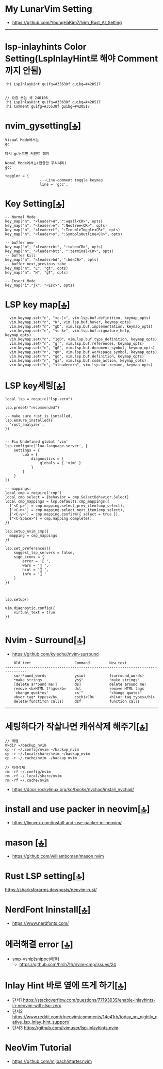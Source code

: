 # My LunarVim Setting

- https://github.com/YoungHaKim7/lvim_Rust_AI_Setting

<hr>


# lsp-inlayhints Color Setting(LspInlayHint로 해야 Comment까지 안됨)

```
:hi LspInlayHint guifg=#35638f guibg=#420517


// 요즘 쓰는 색 240106
:hi LspInlayHint guifg=#35638f guibg=#420517
:hi Comment guifg=#35638f guibg=#420517
```

# nvim_gysetting[[🔝]](#my-lunarvim-setting)

```
Visual Mode에서는
gc

다시 gc누르면 커멘트 해지

Nomal Mode에서는(한줄만 주석처리)
gcc

toggler = {
                ---Line-comment toggle keymap
                line = 'gcc',
```

# Key Setting[[🔝]](#my-lunarvim-setting)

```
-- Normal Mode
key_map("n", "<leader>W", ":wqall<CR>", opts)
key_map("n", "<leader>e", ":Neotree<CR>", opts)
key_map("n", "<leader>t", ":TroubleToggle<CR>", opts)
key_map("n", "<leader>o", ":SymbolsOutline<CR>", opts)

-- buffer new
key_map("n", "<leader>bt", ":tabe<CR>", opts)
key_map("n", "<leader>btt", ":terminal<CR>", opts)
-- buffer kill
key_map("n", "<leader>bd", ":bd<CR>", opts)
-- buffer next,previous tabe
key_map("n", "L", "gt", opts)
key_map("n", "H", "gT", opts)

-- Insert Mode
key_map("i","jk", "<Esc>", opts)
```

# LSP key map[[🔝]](#my-lunarvim-setting)

```
  vim.keymap.set("n", "<c-]>", vim.lsp.buf.definition, keymap_opts)
  vim.keymap.set("n", "K", vim.lsp.buf.hover, keymap_opts)
  vim.keymap.set("n", "gD", vim.lsp.buf.implementation, keymap_opts)
  vim.keymap.set("n", "<c-k>", vim.lsp.buf.signature_help, keymap_opts)
  vim.keymap.set("n", "1gD", vim.lsp.buf.type_definition, keymap_opts)
  vim.keymap.set("n", "gr", vim.lsp.buf.references, keymap_opts)
  vim.keymap.set("n", "g0", vim.lsp.buf.document_symbol, keymap_opts)
  vim.keymap.set("n", "gW", vim.lsp.buf.workspace_symbol, keymap_opts)
  vim.keymap.set("n", "gd", vim.lsp.buf.definition, keymap_opts)
  vim.keymap.set("n", "ga", vim.lsp.buf.code_action, keymap_opts)
  vim.keymap.set("n", "<leader>rn", vim.lsp.buf.rename, keymap_opts)
```


# LSP key세팅[[🔝]](#my-lunarvim-setting)

```
local lsp = require("lsp-zero")

lsp.preset("recommended")

-- make sure rust is isntalled,
lsp.ensure_installed({
  'rust_analyzer',
})


-- Fix Undefined global 'vim'
lsp.configure('lua-language-server', {
    settings = {
        Lua = {
            diagnostics = {
                globals = { 'vim' }
            }
        }
    }
})

-- mappings:
local cmp = require('cmp')
local cmp_select = {behavior = cmp.SelectBehavior.Select}
local cmp_mappings = lsp.defaults.cmp_mappings({
  ['<C-p>'] = cmp.mapping.select_prev_item(cmp_select),
  ['<C-n>'] = cmp.mapping.select_next_item(cmp_select),
  ['<C-y>'] = cmp.mapping.confirm({ select = true }),
  ["<C-Space>"] = cmp.mapping.complete(),
})

lsp.setup_nvim_cmp({
  mapping = cmp_mappings
})

lsp.set_preferences({
    suggest_lsp_servers = false,
    sign_icons = {
        error = ' ',
        warn = ' ',
        hint = '󱧡 ',
        info = ' '
    }
})



lsp.setup()

vim.diagnostic.config({
    virtual_text = true
})


```

# Nvim - Surround[[🔝]](#my-lunarvim-setting)

- https://github.com/kylechui/nvim-surround 

```
    Old text                    Command         New text
--------------------------------------------------------------------------------
    surr*ound_words             ysiw)           (surround_words)
    *make strings               ys$"            "make strings"
    [delete ar*ound me!]        ds]             delete around me!
    remove <b>HTML t*ags</b>    dst             remove HTML tags
    'change quot*es'            cs'"            "change quotes"
    <b>or tag* types</b>        csth1<CR>       <h1>or tag types</h1>
    delete(functi*on calls)     dsf             function calls

```
<hr>

# 세팅하다가 작살나면 캐쉬삭제 해주기[[🔝]](#my-lunarvim-setting)

```
// 백업
mkdir ~/backup_nvim
cp -r ~/.config/nvim ~/backup_nvim
cp -r ~/.local/share/nvim ~/backup_nvim
cp -r ~/.cache/nvim ~/backup_nvim

// 캐쉬삭제
rm -rf ~/.config/nvim
rm -rf ~/.local/share/nvim
rm -rf ~/.cache/nvim
```

- https://docs.rockylinux.org/ko/books/nvchad/install_nvchad/

# install and use packer in neovim[[🔝]](#my-lunarvim-setting)

- https://linovox.com/install-and-use-packer-in-neovim/

# mason [[🔝]](#my-lunarvim-setting)

- https://github.com/williamboman/mason.nvim

# Rust LSP setting[[🔝]](#my-lunarvim-setting)
https://sharksforarms.dev/posts/neovim-rust/

# NerdFont Ininstall[[🔝]](#my-lunarvim-setting)

- https://www.nerdfonts.com/

# 에러해결 error [[🔝]](#my-lunarvim-setting)

- smp-vsnip(snippet해결)
  - https://github.com/hrsh7th/nvim-cmp/issues/24

# Inlay Hint 바로 옆에 뜨게 하기[[🔝]](#my-lunarvim-setting)
- 단서1 https://stackoverflow.com/questions/77193939/enable-inlayhints-in-neovim-with-lsp-zero
- 단서2 https://www.reddit.com/r/neovim/comments/14e41rb/today_on_nightly_native_lsp_inlay_hint_support/
- 단서3 https://github.com/lvimuser/lsp-inlayhints.nvim

# NeoVim Tutorial
- https://github.com/mjlbach/starter.nvim
